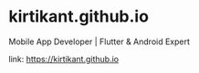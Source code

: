 # kirtikant.github.io
Mobile App Developer | Flutter &amp; Android Expert

link: https://kirtikant.github.io
